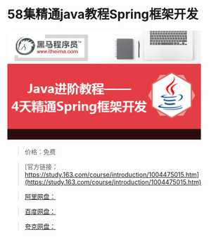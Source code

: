 # 58集精通java教程Spring框架开发

![img](../../../assets/study163/free/76FF53F3FFE96483F11E7CCB680E170A.jpg)

> 价格：免费

> [官方链接：https://study.163.com/course/introduction/1004475015.htm](https://study.163.com/course/introduction/1004475015.htm)

> [阿里网盘：]()

> [百度网盘：]()

> [夸克网盘：]()
